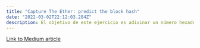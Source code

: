 ```yaml
---
title: "Capture The Ether: predict the block hash"
date: "2022-03-02T22:12:03.284Z"
description: El objetivo de este ejercicio es adivinar un número hexadecimal de 64 caracteres, así que mejor que empecemos pronto.
---
```


[Link to Medium article](https://systemweakness.com/capture-the-ether-predict-the-block-hash-bdbaf870cd5d)
<!-- 
Capture The Ether: predict the block hash
Let’s start by technically and conceptually understanding what we are trying to achieve in this challenge.

It asks us to guess a hash allocated in a bytes32 variable, as per the keccak256’s format.

But what’s that bytes32? I’ll try to explain as simple as possible what it is and why it is represented in a string of 66 characters. You can skip this part if you don’t want or need to review some basic computing/mathematical concepts.

Let’s start with what a binary number is: a number expressed in the base-2 numeral system. A mathematical expression that uses only 2 symbols: 1 and 0. Also called bit (from binary digit). A bit is the most basic unit of information in computing and digital communication. It’s what computers understand. Everything is either on or off, and the sum/combination of those states. Everything in a computer can be represented in -usually- lots of bits.

We, humans, on the other hand use the decimal system to count things, which is expressed in the base-10 numeral system. I.e. symbols 0 to 9.

With each of these numeral systems we can represent any number (integer, at least) we want. And every number in each one of them has the exact representation in every other.

Going back to binary, each “1” added to a number is equal, in decimal format, to 2 to the power of te position of the number from right to left, starting with position 0. Some examples:

If the binary number is 111, it’s not one hundred eleven as we would expect, but 2² + 2¹ + 2⁰ = 7.
If the binary number is 1011, it’s not one thousand eleven, but 2³ + 0 + 2¹ + 2⁰ = 11.
Then, a byte is just the sum of 8 bits. That’s why we can represent up to decimal 256 numbers (0 to 255) with each one of them. To visualize it:

"11111111" = 2⁷ + 2⁶ + 2⁵ + 2⁴ + 2³ + 2² + 2¹ + 2⁰ = 255.
Another numeral system widely used in Ethereum and Blockchain is hexadecimal. This is a base-16 system, meaning it uses 16 symbols:

0 1 2 3 4 5 6 7 8 9 a b c d e f.
The way to use it is to count from 0 to f (0 to 15 in decimal) and then keep going with 10 (16), 11 (17), … 1a (26), … 20 (32) and so on.

With this system we can count up to decimal 255 with to digits: “ff”. To represent 256 we would have to add another digit on the left and start over with the other two: 100.

Also, per convention, when we write in hexadecimal format, we need to add a “0x” as a prefix.

To be sure we really understand all of this, let’s visualize 0 to 20 in decimal, hexadecimal and binary with their corresponding formula:


Ok, so now you know what a bit, byte, binary, hexadecimal and decimals are. We can go back to our challenge’s solution: a hash allocated in a bytes32 variable, as per the keccak256’s format, and why it is represented with 66 characters, both numbers and letters.

First, the output of the keccak256 hash function is a 256 bit number. As we’ve seen before, 256 bits = 32 bytes, as per 256 / 8. That’s our bytes32 variable, which is represented in hexadecimal format, meaning that each of these 32 bytes can be represented with two hexadecimal characters, i.e. 64 in total. Then, if we add the “0x” prefix we finally get to our 66 characters number.

Now, going back to our challenge, this contract has pretty much the same structure as the previous one.


The main functions are:

constructor requires 1 ether when deploying.
lockInGuess takes a bytes32 as an argument, sets the guesser as the msg.sender, the guess as the parameter and the settlementBlockNumber as the next in line.
settle after a couple of checks, defines and sets the bytes32 variable answer to the blockhash of our settlementBlockNumber.
isComplete checks if the balance equals to 0.
These functions, as per the require statements in them and blockchain’s logic, force us to call them in that exact order. If we try and call them in any other way, we’ll get an error and the transaction will be reverted.

Trying to actually guess a 256 bit / 32 byte number is quite unfeasible, there are much more combinations in it than stars in the universe. Really.

There is a way, though, to solve this challenge in a little bit more efficient way with one of the blockhash’s properties. If we go and read the docs we’ll see that it returns the hash of the given block when blocknumber is one of the 256 most recent blocks; otherwise returns zero.

This piece of information is key to solve the challenge. We know that sometime in the future (~ 1 hour), our current block will older than the 256 most recent blocks, and if we try and get the hash through the blockhash function, it’ll return 0.

So, the way to solve this exercise is to…

Deploy the contract, send 1 ether with the constructor.
Call lockInGuess() with a value of 0x0000000000000000000000000000000000000000000000000000000000000000 and send another ether.
Wait for approximately 1 hour or check what the previous step’s block was and wait until 256 more blocks have been mined. You can of course check this on etherscan.
Call settle().
If you’ve waited long enough, you’ll be receiving the two previously sent ethers on your account.


We have reviewed some concepts and finished with the Lotteries challenges. On the next article we’ll start solving the Math section.
 -->
